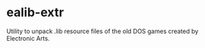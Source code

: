# ealib-extr
Utility to unpack .lib resource files of the old DOS games created by Electronic Arts. 
